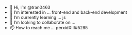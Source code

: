 - 👋 Hi, I’m @tran0463
- 👀 I’m interested in ... front-end and back-end development
- 🌱 I’m currently learning ... js
- 💞️ I’m looking to collaborate on ...
- 📫 How to reach me ... perxidXIII#5285

<!---
tran0463/tran0463 is a ✨ special ✨ repository because its `README.md` (this file) appears on your GitHub profile.
You can click the Preview link to take a look at your changes.
--->
